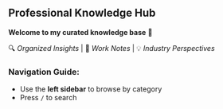 ## Professional Knowledge Hub

**Welcome to my curated knowledge base** :wave:

🔍 *Organized Insights* | 📝 *Work Notes* | 💡 *Industry Perspectives*  

### Navigation Guide:  
- Use the **left sidebar** to browse by category  
- Press `/` to search  